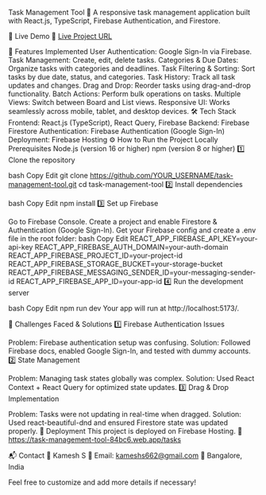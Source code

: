 Task Management Tool 📝
A responsive task management application built with React.js, TypeScript, Firebase Authentication, and Firestore.

🚀 Live Demo
🔗 [Live Project URL](https://task-management-tool-84bc6.web.app/tasks)

📌 Features Implemented
User Authentication: Google Sign-In via Firebase.
Task Management: Create, edit, delete tasks.
Categories & Due Dates: Organize tasks with categories and deadlines.
Task Filtering & Sorting: Sort tasks by due date, status, and categories.
Task History: Track all task updates and changes.
Drag and Drop: Reorder tasks using drag-and-drop functionality.
Batch Actions: Perform bulk operations on tasks.
Multiple Views: Switch between Board and List views.
Responsive UI: Works seamlessly across mobile, tablet, and desktop devices.
🛠 Tech Stack
Frontend: React.js (TypeScript), React Query, Firebase
Backend: Firebase Firestore
Authentication: Firebase Authentication (Google Sign-In)
Deployment: Firebase Hosting
⚙️ How to Run the Project Locally
Prerequisites
Node.js (version 16 or higher)
npm (version 8 or higher)
1️⃣ Clone the repository

bash
Copy
Edit
git clone https://github.com/YOUR_USERNAME/task-management-tool.git
cd task-management-tool
2️⃣ Install dependencies

bash
Copy
Edit
npm install
3️⃣ Set up Firebase

Go to Firebase Console.
Create a project and enable Firestore & Authentication (Google Sign-In).
Get your Firebase config and create a .env file in the root folder:
bash
Copy
Edit
REACT_APP_FIREBASE_API_KEY=your-api-key
REACT_APP_FIREBASE_AUTH_DOMAIN=your-auth-domain
REACT_APP_FIREBASE_PROJECT_ID=your-project-id
REACT_APP_FIREBASE_STORAGE_BUCKET=your-storage-bucket
REACT_APP_FIREBASE_MESSAGING_SENDER_ID=your-messaging-sender-id
REACT_APP_FIREBASE_APP_ID=your-app-id
4️⃣ Run the development server

bash
Copy
Edit
npm run dev
Your app will run at http://localhost:5173/.

💬 Challenges Faced & Solutions
1️⃣ Firebase Authentication Issues

Problem: Firebase authentication setup was confusing.
Solution: Followed Firebase docs, enabled Google Sign-In, and tested with dummy accounts.
2️⃣ State Management

Problem: Managing task states globally was complex.
Solution: Used React Context + React Query for optimized state updates.
3️⃣ Drag & Drop Implementation

Problem: Tasks were not updating in real-time when dragged.
Solution: Used react-beautiful-dnd and ensured Firestore state was updated properly.
📡 Deployment
This project is deployed on Firebase Hosting.
🔗 https://task-management-tool-84bc6.web.app/tasks

📬 Contact
👤 Kamesh S
📧 Email: kameshs662@gmail.com
📍 Bangalore, India

Feel free to customize and add more details if necessary!
